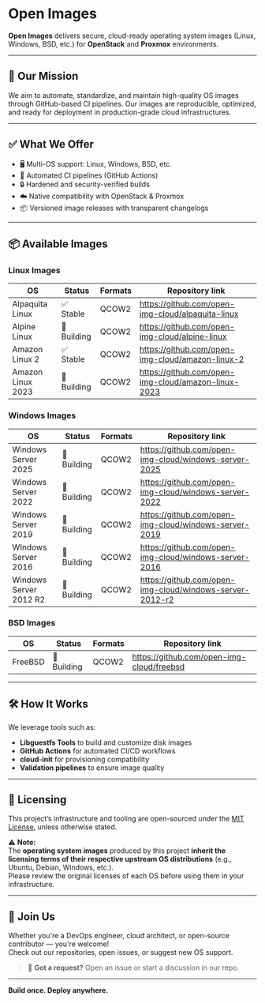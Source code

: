 # Open Images

**Open Images** delivers secure, cloud-ready operating system images (Linux, Windows, BSD, etc.) for **OpenStack** and **Proxmox** environments.

---

## 🚀 Our Mission

We aim to automate, standardize, and maintain high-quality OS images through GitHub-based CI pipelines. Our images are reproducible, optimized, and ready for deployment in production-grade cloud infrastructures.

---

## ✅ What We Offer

- 🖥️ Multi-OS support: Linux, Windows, BSD, etc.
- 🔁 Automated CI pipelines (GitHub Actions)
- 🔒 Hardened and security-verified builds
- ☁️ Native compatibility with OpenStack & Proxmox
- 📦 Versioned image releases with transparent changelogs

---

## 📦 Available Images

### Linux Images

| OS                | Status           | Formats             | Repository link                                     |
|-------------------|------------------|---------------------|-----------------------------------------------------|
| Alpaquita Linux   | ✅ Stable        | QCOW2               | https://github.com/open-img-cloud/alpaquita-linux   |
| Alpine Linux      | 🚧 Building      | QCOW2               | https://github.com/open-img-cloud/alpine-linux      |
| Amazon Linux 2    | ✅ Stable        | QCOW2               | https://github.com/open-img-cloud/amazon-linux-2    |
| Amazon Linux 2023 | 🚧 Building      | QCOW2               | https://github.com/open-img-cloud/amazon-linux-2023 |

### Windows Images

| OS                     | Status          | Formats             | Repository link                                          |
|------------------------|-----------------|---------------------|----------------------------------------------------------|
| Windows Server 2025    | 🚧 Building     | QCOW2               | https://github.com/open-img-cloud/windows-server-2025    |
| Windows Server 2022    | 🚧 Building     | QCOW2               | https://github.com/open-img-cloud/windows-server-2022    |
| Windows Server 2019    | 🚧 Building     | QCOW2               | https://github.com/open-img-cloud/windows-server-2019    |
| WIndows Server 2016    | 🚧 Building     | QCOW2               | https://github.com/open-img-cloud/windows-server-2016    |
| Windows Server 2012 R2 | 🚧 Building     | QCOW2               | https://github.com/open-img-cloud/windows-server-2012-r2 |

### BSD Images

| OS                | Status           | Formats             | Repository link                           |
|-------------------|------------------|---------------------|-------------------------------------------|
| FreeBSD           | 🚧 Building      | QCOW2               | https://github.com/open-img-cloud/freebsd |


---

## 🛠️ How It Works

We leverage tools such as:

- **Libguestfs Tools** to build and customize disk images
- **GitHub Actions** for automated CI/CD workflows
- **cloud-init** for provisioning compatibility
- **Validation pipelines** to ensure image quality

---

## 📜 Licensing

This project’s infrastructure and tooling are open-sourced under the [MIT License](LICENSE), unless otherwise stated.

⚠️ **Note:**  
The **operating system images** produced by this project **inherit the licensing terms of their respective upstream OS distributions** (e.g., Ubuntu, Debian, Windows, etc.).  
Please review the original licenses of each OS before using them in your infrastructure.

---

## 🤝 Join Us

Whether you're a DevOps engineer, cloud architect, or open-source contributor — you're welcome!  
Check out our repositories, open issues, or suggest new OS support.

> 💬 **Got a request?** Open an issue or start a discussion in our repo.

---

**Build once. Deploy anywhere.**
